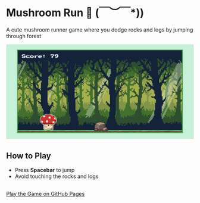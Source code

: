 # Mushroom Run 🍄 \(￣︶￣*\))

A cute mushroom runner game where you dodge rocks and logs by jumping through forest 

![screenshot](assets/screenshot.png) 

##  How to Play
- Press **Spacebar** to jump 
- Avoid touching the rocks and logs
  
##
[Play the Game on GitHub Pages](https://hogooddev.github.io/mushroom-run/)  
